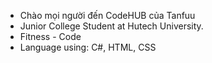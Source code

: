 
<!---
TanfuuLu/TanfuuLu is a ✨ special ✨ repository because its `README.md` (this file) appears on your GitHub profile.
You can click the Preview link to take a look at your changes.
--->
- Chào mọi người đến CodeHUB của Tanfuu
- Junior College Student at Hutech University.
- Fitness - Code
- Language using: C#, HTML, CSS

